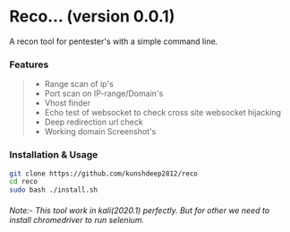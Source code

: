 # Reco... (version 0.0.1)
A recon tool for pentester's with a simple command line.
### Features
  > - Range scan of ip's
  > - Port scan on IP-range/Domain's
  > - Vhost finder
  > - Echo test of websocket to check cross site websocket hijacking
  > - Deep redirection url check
  > - Working domain Screenshot's

### Installation & Usage
```sh
git clone https://github.com/kunshdeep2812/reco
cd reco
sudo bash ./install.sh
```
###### Note:- This tool work in kali(2020.1) perfectly. But for other we need to install chromedriver to run selenium.
